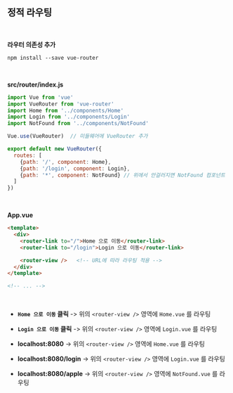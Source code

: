 
## 정적 라우팅

&nbsp;

**라우터 의존성 추가**
```
npm install --save vue-router
```

&nbsp;

**src/router/index.js**
```javascript
import Vue from 'vue'
import VueRouter from 'vue-router'
import Home from '../components/Home'
import Login from '../components/Login'
import NotFound from '../components/NotFound'

Vue.use(VueRouter)  // 미들웨어에 VueRouter 추가

export default new VueRouter({
  routes: [
    {path: '/', component: Home}, 
    {path: '/login', component: Login}, 
    {path: '*', component: NotFound} // 위에서 안걸러지면 NotFound 컴포넌트 라우팅
  ]
})
```

&nbsp;

**App.vue**
```html
<template>
  <div>
    <router-link to="/">Home 으로 이동</router-link>
    <router-link to="/login">Login 으로 이동</router-link>

    <router-view />   <!-- URL에 따라 라우팅 적용 -->
  </div>
</template>

<!-- ... -->
```

&nbsp;

- **`Home 으로 이동` 클릭** -> 위의 `<router-view />` 영역에 `Home.vue` 를 라우팅
- **`Login 으로 이동` 클릭** -> 위의 `<router-view />` 영역에 `Login.vue` 를 라우팅

- **localhost:8080** -> 위의 `<router-view />` 영역에 `Home.vue` 를 라우팅
- **localhost:8080/login** -> 위의 `<router-view />` 영역에 `Login.vue` 를 라우팅
- **localhost:8080/apple** -> 위의 `<router-view />` 영역에 `NotFound.vue` 를 라우팅